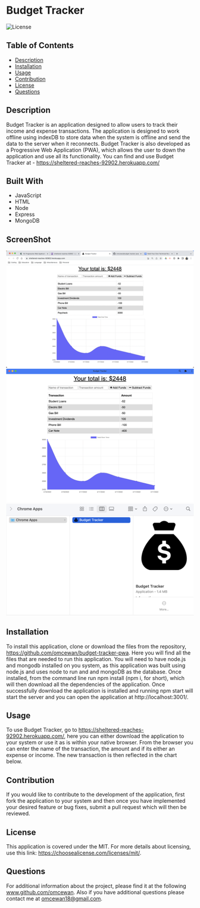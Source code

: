 # Budget Tracker

![License](https://img.shields.io/badge/License-MIT-blue)

## Table of Contents

- [Description](#Description)
- [Installation](#Installation)
- [Usage](#Usage)
- [Contribution](#Contribution)
- [License](#License)
- [Questions](#Questions)

## Description

Budget Tracker is an application designed to allow users to track their income and expense transactions. The application is designed to work offline using indexDB to store data when the system is offline and send the data to the server when it reconnects. Budget Tracker is also developed as a Progressive Web Application (PWA), which allows the user to down the application and use all its functionality. You can find and use Budget Tracker at - https://sheltered-reaches-92902.herokuapp.com/

## Built With

- JavaScript
- HTML
- Node
- Express
- MongoDB

## ScreenShot

![This is a screenshot](public/images/screenshot.png)
![This is a screenshot](public/images/downloadedapp.png)
![This is a screenshot](public/images/chromeapp.png)

## Installation

To install this application, clone or download the files from the repository, https://github.com/omcewan/budget-tracker-pwa. Here you will find all the files that are needed to run this application. You will need to have node.js and mongodb installed on you system, as this application was built using node.js and uses node to run and and mongoDB as the database. Once installed, from the command line run npm install (npm i, for short), which will then download all the dependencies of the application. Once successfully download the application is installed and running npm start will start the server and you can open the application at http://localhost:3001/.

## Usage

To use Budget Tracker, go to https://sheltered-reaches-92902.herokuapp.com/, here you can either download the application to your system or use it as is within your native browser. From the browser you can enter the name of the transaction, the amount and if its either an expense or income. The new transaction is then reflected in the chart below.

## Contribution

If you would like to contribute to the development of the application, first fork the application to your system and then once you have implemented your desired feature or bug fixes, submit a pull request which will then be reviewed.

## License

This application is covered under the MIT.
For more details about licensing, use this link: https://choosealicense.com/licenses/mit/.

## Questions

For additional information about the project, please find it at the following www.github.com/omcewan.
Also if you have additional questions please contact me at omcewan18@gmail.com.
